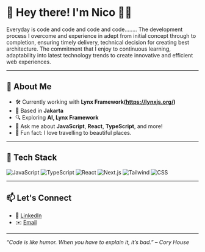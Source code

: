 # 👋 Hey there! I'm Nico 👨‍💻

Everyday is code and code and code and code........  The development process I overcome and experience in adept from initial concept through to completion, ensuring timely delivery, technical decision for creating best architecture. The commitment that I enjoy to continuous learning, adaptability into latest technology trends to create innovative and efficient web experiences.

---

## 🧠 About Me

- 🛠️ Currently working with **Lynx Framework(https://lynxjs.org/)**
- 📍 Based in **Jakarta**
- 🔍 Exploring **AI, Lynx Framework**
- 💬 Ask me about **JavaScript**, **React**, **TypeScript**, and more!
- 🧩 Fun fact: I love travelling to beautiful places.

---

## 🚀 Tech Stack

![JavaScript](https://img.shields.io/badge/-JavaScript-black?style=flat-square&logo=javascript)
![TypeScript](https://img.shields.io/badge/-TypeScript-black?style=flat-square&logo=typescript)
![React](https://img.shields.io/badge/-React-black?style=flat-square&logo=react)
![Next.js](https://img.shields.io/badge/-Next.js-black?style=flat-square&logo=next.js)
![Tailwind](https://img.shields.io/badge/-Tailwind%20CSS-black?style=flat-square&logo=tailwind-css)
![CSS](https://img.shields.io/badge/-CSS3-1572B6?style=flat-square&logo=css3&logoColor=white)

---

## 📫 Let's Connect

- 💼 [LinkedIn](https://www.linkedin.com/in/nico-samuel-639ba818a/)
- ✉️ [Email](mailto:nico.samuel@outlook.co.id)

---

_“Code is like humor. When you have to explain it, it’s bad.” – Cory House_


<!--
**nicosamuel/nicosamuel** is a ✨ _special_ ✨ repository because its `README.md` (this file) appears on your GitHub profile.

Here are some ideas to get you started:

- 🔭 I’m currently working on ...
- 🌱 I’m currently learning ...
- 👯 I’m looking to collaborate on ...
- 🤔 I’m looking for help with ...
- 💬 Ask me about ...
- 📫 How to reach me: ...
- 😄 Pronouns: ...
- ⚡ Fun fact: ...
-->
